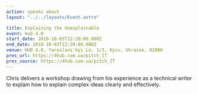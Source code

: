 ```yaml
---
action: speaks about
layout: "../../layouts/Event.astro"

title: Explaining the Unexplainable
event: Hub 4.0
start_date: 2018-10-03T12:20:00.000Z
end_date: 2018-10-03T12:20:00.000Z
venue: HUB 4.0, Yaroslavs'kyi Ln, 1/3, Kyiv, Ukraine, 02000
pres_url: https://4hub.com.ua/pitch_IT
pres_source: https://4hub.com.ua/pitch_IT
---
```


Chris delivers a workshop drawing from his experience as a technical writer to explain how to explain complex ideas clearly and effectively.
